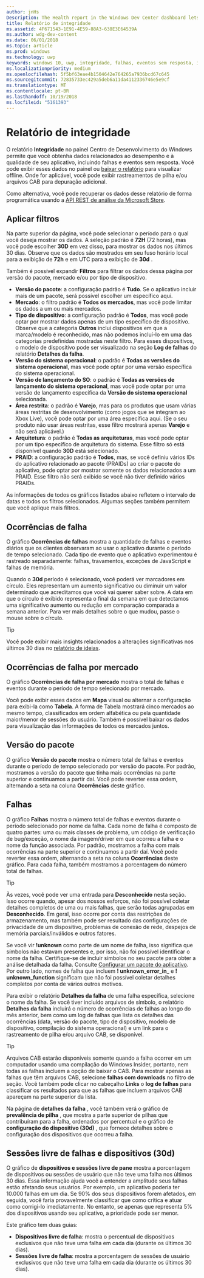 ```yaml
---
author: jnHs
Description: The Health report in the Windows Dev Center dashboard lets you get data related to the performance and quality of your app, including crashes and unresponsive events.
title: Relatório de integridade
ms.assetid: 4F671543-1E91-4E59-88A3-638E3E64539A
ms.author: wdg-dev-content
ms.date: 06/01/2018
ms.topic: article
ms.prod: windows
ms.technology: uwp
keywords: windows 10, uwp, integridade, falhas, eventos sem resposta, integridade de aplicativo, dados de integridade, rastreamento de pilha, arquivo cab, falha, falhas, pdb, símbolos
ms.localizationpriority: medium
ms.openlocfilehash: 5f5bf63eae4b1504642e764265a7936bcd67c645
ms.sourcegitcommit: 72835733ec429a5deb6a11da4112336746e5e9cf
ms.translationtype: MT
ms.contentlocale: pt-BR
ms.lasthandoff: 10/19/2018
ms.locfileid: "5161393"
---
```

# <a name="health-report"></a>Relatório de integridade

O relatório **Integridade** no painel Centro de Desenvolvimento do Windows permite que você obtenha dados relacionados ao desempenho e à qualidade de seu aplicativo, incluindo falhas e eventos sem resposta. Você pode exibir esses dados no painel ou [baixar o relatório](download-analytic-reports.md) para visualizar offline. Onde for aplicável, você pode exibir rastreamentos de pilha e/ou arquivos CAB para depuração adicional.

Como alternativa, você pode recuperar os dados desse relatório de forma programática usando a [API REST de análise da Microsoft Store](../monetize/access-analytics-data-using-windows-store-services.md).


## <a name="apply-filters"></a>Aplicar filtros

Na parte superior da página, você pode selecionar o período para o qual você deseja mostrar os dados. A seleção padrão é **72H** (72 horas), mas você pode escolher **30D** em vez disso, para mostrar os dados nos últimos 30 dias. Observe que os dados são mostrados em seu fuso horário local para a exibição de **72h** e em UTC para a exibição de **30d** .

Também é possível expandir **Filtros** para filtrar os dados dessa página por versão do pacote, mercado e/ou por tipo de dispositivo.

-   **Versão do pacote**: a configuração padrão é **Tudo**. Se o aplicativo incluir mais de um pacote, será possível escolher um específico aqui.
-   **Mercado**: o filtro padrão é **Todos os mercados**, mas você pode limitar os dados a um ou mais mercados.
-   **Tipo de dispositivo**: a configuração padrão é **Todos**, mas você pode optar por mostrar dados apenas de um tipo específico de dispositivo. Observe que a categoria **Outros** inclui dispositivos em que a marca/modelo é reconhecido, mas não podemos incluí-lo em uma das categorias predefinidas mostradas neste filtro. Para esses dispositivos, o modelo de dispositivo pode ser visualizado na seção **Log de falhas** do relatório **Detalhes da falha**.  
-   **Versão do sistema operacional**: o padrão é **Todas as versões do sistema operacional**, mas você pode optar por uma versão específica do sistema operacional.
-   **Versão de lançamento do SO**: o padrão é **Todas as versões de lançamento do sistema operacional**, mas você pode optar por uma versão de lançamento específica da **Versão do sistema operacional** selecionada.
-   **Área restrita**: o padrão é **Varejo**, mas para os produtos que usam várias áreas restritas de desenvolvimento (como jogos que se integram ao Xbox Live), você pode optar por uma área específica aqui. (Se o seu produto não usar áreas restritas, esse filtro mostrará apenas **Varejo** e não será aplicável.)
-   **Arquitetura**: o padrão é **Todas as arquiteturas**, mas você pode optar por um tipo específico de arquitetura do sistema. Esse filtro só está disponível quando **30D** está selecionado.
-   **PRAID**: a configuração padrão é **Todos**, mas, se você definiu vários IDs do aplicativo relacionado ao pacote (PRAIDs) ao criar o pacote do aplicativo, pode optar por mostrar somente os dados relacionados a um PRAID. Esse filtro não será exibido se você não tiver definido vários PRAIDs.

As informações de todos os gráficos listados abaixo refletem o intervalo de datas e todos os filtros selecionados. Algumas seções também permitem que você aplique mais filtros.


## <a name="failure-hits"></a>Ocorrências de falha

O gráfico **Ocorrências de falhas** mostra a quantidade de falhas e eventos diários que os clientes observaram ao usar o aplicativo durante o período de tempo selecionado. Cada tipo de evento que o aplicativo experimentou é rastreado separadamente: falhas, travamentos, exceções de JavaScript e falhas de memória.

Quando o **30d** período é selecionado, você poderá ver marcadores em círculo. Eles representam um aumento significativo ou diminuir um valor determinado que acreditamos que você vai querer saber sobre. A data em que o círculo é exibido representa o final da semana em que detectamos uma significativo aumento ou redução em comparação comparada a semana anterior. Para ver mais detalhes sobre o que mudou, passe o mouse sobre o círculo.  

> [!TIP]
> Você pode exibir mais insights relacionados a alterações significativas nos últimos 30 dias no [relatório de ideias](insights-report.md).

## <a name="failure-hits-by-market"></a>Ocorrências de falha por mercado

O gráfico **Ocorrências de falha por mercado** mostra o total de falhas e eventos durante o período de tempo selecionado por mercado.

Você pode exibir esses dados em **Mapa** visual ou alternar a configuração para exibi-la como **Tabela**. A forma de Tabela mostrará cinco mercados ao mesmo tempo, classificados em ordem alfabética ou pela quantidade maior/menor de sessões do usuário. Também é possível baixar os dados para visualização das informações de todos os mercados juntos.


## <a name="package-version"></a>Versão do pacote

O gráfico **Versão do pacote** mostra o número total de falhas e eventos durante o período de tempo selecionado por versão do pacote. Por padrão, mostramos a versão do pacote que tinha mais ocorrências na parte superior e continuamos a partir daí. Você pode reverter essa ordem, alternando a seta na coluna **Ocorrências** deste gráfico.

## <a name="failures"></a>Falhas

O gráfico **Falhas** mostra o número total de falhas e eventos durante o período selecionado por nome da falha. Cada nome de falha é composto de quatro partes: uma ou mais classes de problema, um código de verificação de bug/exceção, o nome da imagem/driver em que ocorreu a falha e o nome da função associada. Por padrão, mostramos a falha com mais ocorrências na parte superior e continuamos a partir daí. Você pode reverter essa ordem, alternando a seta na coluna **Ocorrências** deste gráfico. Para cada falha, também mostramos a porcentagem do número total de falhas.

> [!TIP]
> Às vezes, você pode ver uma entrada para **Desconhecido** nesta seção. Isso ocorre quando, apesar dos nossos esforços, não foi possível coletar detalhes completos de uma ou mais falhas, que serão todas agrupadas em **Desconhecido**. Em geral, isso ocorre por conta das restrições de armazenamento, mas também pode ser resultado das configurações de privacidade de um dispositivo, problemas de conexão de rede, despejos de memória parciais/inválidos e outros fatores.
>
> Se você vir **!unknown** como parte de um nome de falha, isso significa que símbolos não estavam presentes e, por isso, não foi possível identificar o nome da falha. Certifique-se de incluir símbolos no seu pacote para obter a análise detalhada da falha. Consulte [Configurar um pacote do aplicativo](../packaging/packaging-uwp-apps.md#configure-an-app-package). Por outro lado, nomes de falha que incluem **! unknown_error_in_** e **! unknown_function** significam que não foi possível coletar detalhes completos por conta de vários outros motivos.

Para exibir o relatório **Detalhes da falha** de uma falha específica, selecione o nome da falha. Se você tiver incluído arquivos de símbolo, o relatório **Detalhes da falha** incluirá o número de ocorrências de falhas ao longo do mês anterior, bem como um log de falhas que lista os detalhes das ocorrências (data, versão do pacote, tipo de dispositivo, modelo de dispositivo, compilação do sistema operacional) e um link para o rastreamento de pilha e/ou arquivo CAB, se disponível.

> [!TIP]
> Arquivos CAB estarão disponíveis somente quando a falha ocorrer em um computador usando uma compilação do Windows Insider, portanto, nem todas as falhas incluem a opção de baixar o CAB. Para mostrar apenas as falhas que têm arquivos CAB, selecione **falhas com downloads** no filtro de seção. Você também pode clicar no cabeçalho **Links** o **log de falhas** para classificar os resultados para que as falhas que incluem arquivos CAB apareçam na parte superior da lista.

Na página de **detalhes da falha** , você também verá o gráfico de **prevalência de pilha** , que mostra a parte superior de pilhas que contribuíram para a falha, ordenados por percentual e o gráfico de **configuração do dispositivo (30d)** , que fornece detalhes sobre o configuração dos dispositivos que ocorreu a falha. 


## <a name="crash-free-sessions-and-devices-30d"></a>Sessões livre de falhas e dispositivos (30d)

O gráfico de **dispositivos e sessões livre de pane** mostra a porcentagem de dispositivos ou sessões de usuário que não teve uma falha nos últimos 30 dias. Essa informação ajuda você a entender a amplitude seus falhas estão afetando seus usuários. Por exemplo, um aplicativo poderia ter 10.000 falhas em um dia. Se 90% dos seus dispositivos forem afetados, em seguida, você faria provavelmente classificar que como crítica e atuar como corrigi-lo imediatamente. No entanto, se apenas que representa 5% dos dispositivos usando seu aplicativo, a prioridade pode ser menor.

Este gráfico tem duas guias:
- **Dispositivos livre de falha**: mostra o percentual de dispositivos exclusivos que não teve uma falha em cada dia (durante os últimos 30 dias).
- **Sessões livre de falha**: mostra a porcentagem de sessões de usuário exclusivos que não teve uma falha em cada dia (durante os últimos 30 dias).


 

 
